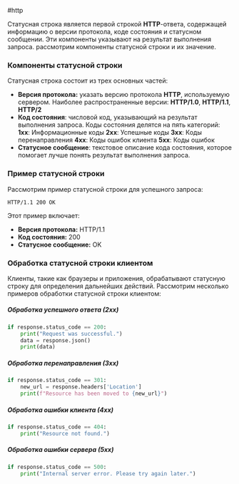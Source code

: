 #http 

Статусная строка является первой строкой **HTTP**-ответа, содержащей информацию о версии протокола, коде состояния и статусном сообщении. Эти компоненты указывают на результат выполнения запроса. рассмотрим компоненты статусной строки и их значение.
### Компоненты статусной строки
Статусная строка состоит из трех основных частей:
- **Версия протокола:** указать версию протокола **HTTP**, используемую сервером. Наиболее распространенные версии: **HTTP/1.0**, **HTTP/1.1**, **HTTP/2**
- **Код состояния**: числовой код, указывающий на результат выполнения запроса. Коды состояния делятся на пять категорий:
	**1xx**: Информационные коды
	**2xx**: Успешные коды
	**3xx**: Коды перенаправления
	**4xx**: Коды ошибок клиента
	**5xx**: Коды ошибок
- **Статусное сообщение**: текстовое описание кода состояния, которое  помогает лучше понять результат выполнения запроса.
### Пример статусной строки
Рассмотрим пример статусной строки для успешного запроса:
```http
HTTP/1.1 200 OK
```
Этот пример включает:
- **Версия протокола:** HTTP/1.1
- **Код состояния:** 200
- **Статусное сообщение:** OK
### Обработка статусной строки клиентом
Клиенты, такие как браузеры и приложения, обрабатывают статусную строку для определения дальнейших действий. Рассмотрим несколько примеров обработки статусной строки клиентом:
##### Обработка успешного ответа (2xx)
```python
if response.status_code == 200:
    print("Request was successful.")
    data = response.json()
    print(data)
```
##### Обработка перенаправления (3xx)
```python
if response.status_code == 301:
    new_url = response.headers['Location']
    print(f"Resource has been moved to {new_url}")
```
##### Обработка ошибки клиента (4xx)
```python
if response.status_code == 404:
    print("Resource not found.")
```
##### Обработка ошибки сервера (5xx)
```python
if response.status_code == 500:
    print("Internal server error. Please try again later.")
```